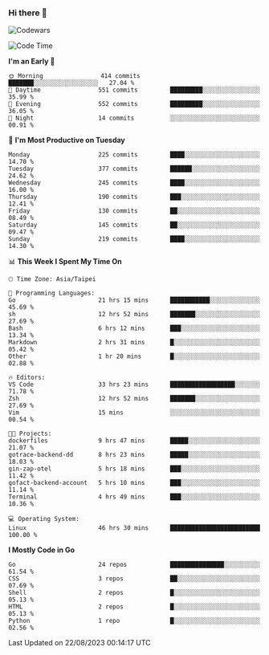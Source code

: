 ### Hi there 👋

![Codewars](https://www.codewars.com/users/omegaatt36/badges/small)

<!--START_SECTION:waka-->
![Code Time](http://img.shields.io/badge/Code%20Time-1%2C570%20hrs%208%20mins-blue)

**I'm an Early 🐤** 

```text
🌞 Morning                414 commits         ███████░░░░░░░░░░░░░░░░░░   27.04 % 
🌆 Daytime                551 commits         █████████░░░░░░░░░░░░░░░░   35.99 % 
🌃 Evening                552 commits         █████████░░░░░░░░░░░░░░░░   36.05 % 
🌙 Night                  14 commits          ░░░░░░░░░░░░░░░░░░░░░░░░░   00.91 % 
```
📅 **I'm Most Productive on Tuesday** 

```text
Monday                   225 commits         ████░░░░░░░░░░░░░░░░░░░░░   14.70 % 
Tuesday                  377 commits         ██████░░░░░░░░░░░░░░░░░░░   24.62 % 
Wednesday                245 commits         ████░░░░░░░░░░░░░░░░░░░░░   16.00 % 
Thursday                 190 commits         ███░░░░░░░░░░░░░░░░░░░░░░   12.41 % 
Friday                   130 commits         ██░░░░░░░░░░░░░░░░░░░░░░░   08.49 % 
Saturday                 145 commits         ██░░░░░░░░░░░░░░░░░░░░░░░   09.47 % 
Sunday                   219 commits         ████░░░░░░░░░░░░░░░░░░░░░   14.30 % 
```


📊 **This Week I Spent My Time On** 

```text
🕑︎ Time Zone: Asia/Taipei

💬 Programming Languages: 
Go                       21 hrs 15 mins      ███████████░░░░░░░░░░░░░░   45.69 % 
sh                       12 hrs 52 mins      ███████░░░░░░░░░░░░░░░░░░   27.69 % 
Bash                     6 hrs 12 mins       ███░░░░░░░░░░░░░░░░░░░░░░   13.34 % 
Markdown                 2 hrs 31 mins       █░░░░░░░░░░░░░░░░░░░░░░░░   05.42 % 
Other                    1 hr 20 mins        █░░░░░░░░░░░░░░░░░░░░░░░░   02.88 % 

🔥 Editors: 
VS Code                  33 hrs 23 mins      ██████████████████░░░░░░░   71.78 % 
Zsh                      12 hrs 52 mins      ███████░░░░░░░░░░░░░░░░░░   27.69 % 
Vim                      15 mins             ░░░░░░░░░░░░░░░░░░░░░░░░░   00.54 % 

🐱‍💻 Projects: 
dockerfiles              9 hrs 47 mins       █████░░░░░░░░░░░░░░░░░░░░   21.07 % 
gotrace-backend-dd       8 hrs 23 mins       █████░░░░░░░░░░░░░░░░░░░░   18.03 % 
gin-zap-otel             5 hrs 18 mins       ███░░░░░░░░░░░░░░░░░░░░░░   11.42 % 
gofact-backend-account   5 hrs 10 mins       ███░░░░░░░░░░░░░░░░░░░░░░   11.14 % 
Terminal                 4 hrs 49 mins       ███░░░░░░░░░░░░░░░░░░░░░░   10.36 % 

💻 Operating System: 
Linux                    46 hrs 30 mins      █████████████████████████   100.00 % 
```

**I Mostly Code in Go** 

```text
Go                       24 repos            ███████████████░░░░░░░░░░   61.54 % 
CSS                      3 repos             ██░░░░░░░░░░░░░░░░░░░░░░░   07.69 % 
Shell                    2 repos             █░░░░░░░░░░░░░░░░░░░░░░░░   05.13 % 
HTML                     2 repos             █░░░░░░░░░░░░░░░░░░░░░░░░   05.13 % 
Python                   1 repo              █░░░░░░░░░░░░░░░░░░░░░░░░   02.56 % 
```




 Last Updated on 22/08/2023 00:14:17 UTC
<!--END_SECTION:waka-->

<!--
**omegaatt36/omegaatt36** is a ✨ _special_ ✨ repository because its `README.md` (this file) appears on your GitHub profile.

Here are some ideas to get you started:

- 🔭 I’m currently working on ...
- 🌱 I’m currently learning ...
- 👯 I’m looking to collaborate on ...
- 🤔 I’m looking for help with ...
- 💬 Ask me about ...
- 📫 How to reach me: ...
- 😄 Pronouns: ...
- ⚡ Fun fact: ...
-->
